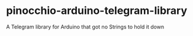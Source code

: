 # pinocchio-arduino-telegram-library
A Telegram library for Arduino that got no Strings to hold it down

